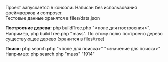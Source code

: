 Проект запускается в консоли. Написан без использования фреймворков и composer.  
Тестовые данные хранятся в files/data.json

**Построение дерева:** php buildTree.php "<поле для построения>". 
Например, php buildTree.php "mass". По этому полю построено дерево существующее дерево (хранится в files/tree)

**Поиск:** php search.php "<поле для поиска>" "<значение для поиска>"
Например: php search.php "mass" "1914"
